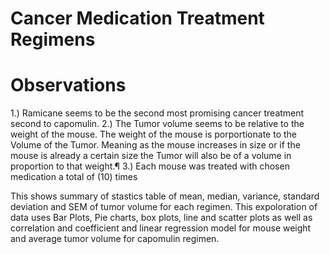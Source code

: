 # Cancer Medication Treatment Regimens

# Observations 
1.) Ramicane seems to be the second most promising cancer treatment second to capomulin. 
2.) The Tumor volume seems to be relative to the weight of the mouse. The weight of the mouse is porportionate to the Volume of the Tumor. Meaning as the mouse increases in size or if the mouse is already a certain size the Tumor will also be of a volume in proportion to that weight.¶ 
3.) Each mouse was treated with chosen medication a total of (10) times

This shows summary of stastics table of mean, median, variance, standard deviation and SEM of tumor volume for each regimen.
This expoloration of data uses Bar Plots, Pie charts, box plots, line and scatter plots as well as correlation and coefficient and linear regression model 
for mouse weight and average tumor volume for capomulin regimen.
